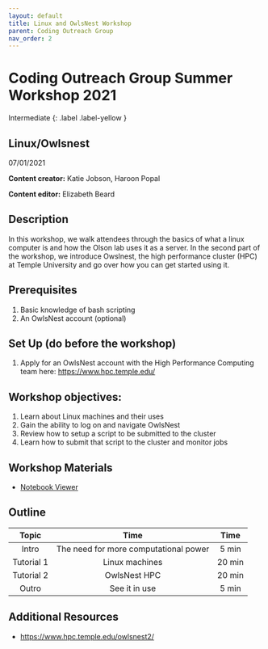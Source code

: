 ```yaml
---
layout: default
title: Linux and OwlsNest Workshop
parent: Coding Outreach Group
nav_order: 2
---
```


# Coding Outreach Group Summer Workshop 2021
Intermediate
{: .label .label-yellow }

## **Linux/Owlsnest**
07/01/2021

__**Content creator:**__ Katie Jobson, Haroon Popal

__**Content editor:**__ Elizabeth Beard


## Description
In this workshop, we walk attendees through the basics of what a linux computer is and how the Olson lab uses it as a server. In the second part of the workshop, we introduce Owslnest, the high performance cluster (HPC) at Temple University and go over how you can get started using it.

## Prerequisites
1. Basic knowledge of bash scripting
2. An OwlsNest account (optional)

## Set Up (do before the workshop)
1. Apply for an OwlsNest account with the High Performance Computing team here: https://www.hpc.temple.edu/
    
## Workshop objectives:
1. Learn about Linux machines and their uses
2. Gain the ability to log on and navigate OwlsNest
3. Review how to setup a script to be submitted to the cluster
4. Learn how to submit that script to the cluster and monitor jobs

## Workshop Materials
- [Notebook Viewer](https://tu-coding-outreach-group.github.io/cog_summer_workshops_2021/linux-owlsnest/index.html)

## Outline

| Topic       | Time                                   | Time    |
|:-----------:|:--------------------------------------:|:-------:|
| Intro       | The need for more computational power  | 5 min   |
| Tutorial 1  | Linux machines                         | 20 min  |
| Tutorial 2  | OwlsNest HPC                           | 20 min  |
| Outro       | See it in use                          | 5 min   | 

## Additional Resources
- https://www.hpc.temple.edu/owlsnest2/
